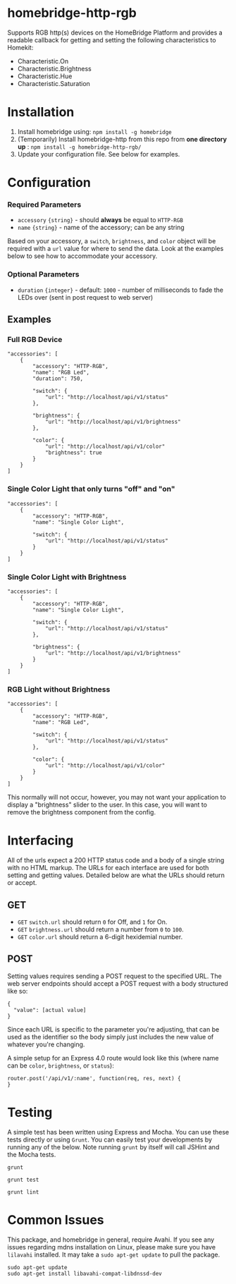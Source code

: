 # homebridge-http-rgb

Supports RGB http(s) devices on the HomeBridge Platform and provides a readable
callback for getting and setting the following characteristics to Homekit:

* Characteristic.On
* Characteristic.Brightness
* Characteristic.Hue
* Characteristic.Saturation


# Installation

1. Install homebridge using: `npm install -g homebridge`
2. (Temporarily) Install homebridge-http from this repo from **one directory up** : `npm install -g homebridge-http-rgb/`
3. Update your configuration file.  See below for examples.


# Configuration
### Required Parameters
* `accessory` `{string}` - should **always** be equal to `HTTP-RGB`
* `name` `{string}` - name of the accessory; can be any string

Based on your accessory, a `switch`, `brightness`, and `color` object will be required with a `url` value for where to send the data. Look at the examples below to see how to accommodate your accessory.

### Optional Parameters
* `duration` `{integer}` - default: `1000` - number of milliseconds to fade the LEDs over (sent in post request to web server)

## Examples

### Full RGB Device

    "accessories": [
        {
            "accessory": "HTTP-RGB",
            "name": "RGB Led",
            "duration": 750,

            "switch": {
                "url": "http://localhost/api/v1/status"
            },

            "brightness": {
                "url": "http://localhost/api/v1/brightness"
            },

            "color": {
                "url": "http://localhost/api/v1/color"
                "brightness": true
            }
        }
    ]

### Single Color Light that only turns "off" and "on"

    "accessories": [
        {
            "accessory": "HTTP-RGB",
            "name": "Single Color Light",

            "switch": {
                "url": "http://localhost/api/v1/status"
            }
        }
    ]

### Single Color Light with Brightness

    "accessories": [
        {
            "accessory": "HTTP-RGB",
            "name": "Single Color Light",

            "switch": {
                "url": "http://localhost/api/v1/status"
            },

            "brightness": {
                "url": "http://localhost/api/v1/brightness"
            }
        }
    ]

### RGB Light without Brightness

    "accessories": [
        {
            "accessory": "HTTP-RGB",
            "name": "RGB Led",

            "switch": {
                "url": "http://localhost/api/v1/status"
            },

            "color": {
                "url": "http://localhost/api/v1/color"
            }
        }
    ]

This normally will not occur, however, you may not want your application to
display a "brightness" slider to the user.  In this case, you will want to
remove the brightness component from the config.


# Interfacing

All of the urls expect a 200 HTTP status code and a body of a single string with no HTML markup. The URLs for each interface are used for both setting and getting values. Detailed below are what the URLs should return or accept.

## GET
* `GET` `switch.url` should return `0` for Off, and `1` for On.
* `GET` `brightness.url` should return a number from `0` to `100`.
* `GET` `color.url` should return a 6-digit hexidemial number.

## POST

Setting values requires sending a POST request to the specified URL. The web server endpoints should accept a POST request with a body structured like so:
```
{
  "value": [actual value]
}
```

Since each URL is specific to the parameter you're adjusting, that can be used as the identifier so the body simply just includes the new value of whatever you're changing.

A simple setup for an Express 4.0 route would look like this (where name can be `color`, `brightness`, or `status`):
```
router.post('/api/v1/:name', function(req, res, next) {
}
```

# Testing
A simple test has been written using Express and Mocha. You can use these tests directly or using `Grunt`. You can easily test your developments by running any of the below. Note running `grunt` by itself will call JSHint and the Mocha tests. 
```
grunt
```
```
grunt test
```
```
grunt lint
```

# Common Issues
This package, and homebridge in general, require Avahi. If you see any issues regarding mdns installation on Linux, please make sure you have `lilavahi` installed. It may take a `sudo apt-get update` to pull the package.
```
sudo apt-get update
sudo apt-get install libavahi-compat-libdnssd-dev
```
